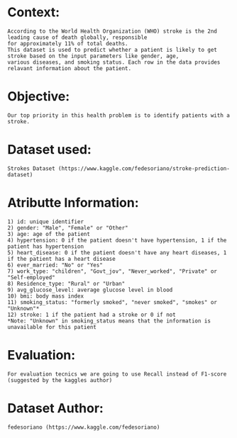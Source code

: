 # Context: 

    According to the World Health Organization (WHO) stroke is the 2nd leading cause of death globally, responsible 
    for approximately 11% of total deaths.
    This dataset is used to predict whether a patient is likely to get stroke based on the input parameters like gender, age, 
    various diseases, and smoking status. Each row in the data provides relavant information about the patient.

# Objective: 

    Our top priority in this health problem is to identify patients with a stroke.

# Dataset used: 

    Strokes Dataset (https://www.kaggle.com/fedesoriano/stroke-prediction-dataset)

# Atributte Information:

    1) id: unique identifier
    2) gender: "Male", "Female" or "Other"
    3) age: age of the patient
    4) hypertension: 0 if the patient doesn't have hypertension, 1 if the patient has hypertension
    5) heart_disease: 0 if the patient doesn't have any heart diseases, 1 if the patient has a heart disease
    6) ever_married: "No" or "Yes"
    7) work_type: "children", "Govt_jov", "Never_worked", "Private" or "Self-employed"
    8) Residence_type: "Rural" or "Urban"
    9) avg_glucose_level: average glucose level in blood
    10) bmi: body mass index
    11) smoking_status: "formerly smoked", "never smoked", "smokes" or "Unknown"*
    12) stroke: 1 if the patient had a stroke or 0 if not
    *Note: "Unknown" in smoking_status means that the information is unavailable for this patient
    
# Evaluation:

    For evaluation tecnics we are going to use Recall instead of F1-score (suggested by the kaggles author)
    
# Dataset Author:

    fedesoriano (https://www.kaggle.com/fedesoriano)
